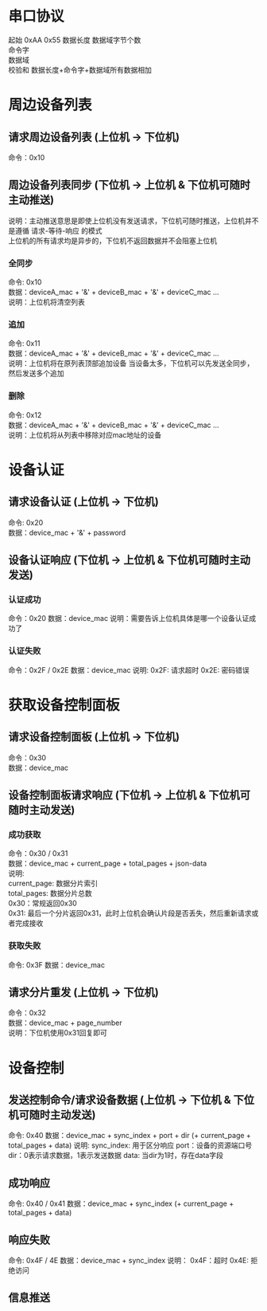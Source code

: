 # 串口协议
起始     0xAA 0x55
数据长度 数据域字节个数  
命令字  
数据域   
校验和   数据长度+命令字+数据域所有数据相加




# 周边设备列表
## 请求周边设备列表 (上位机 -> 下位机)
命令：0x10

## 周边设备列表同步 (下位机 -> 上位机 & 下位机可随时主动推送)
说明：主动推送意思是即使上位机没有发送请求，下位机可随时推送，上位机并不是遵循 请求-等待-响应 的模式  
     上位机的所有请求均是异步的，下位机不返回数据并不会阻塞上位机
### 全同步
命令: 0x10  
数据：deviceA_mac + '&' + deviceB_mac + '&' + deviceC_mac ...  
说明：上位机将清空列表

### 追加
命令: 0x11  
数据：deviceA_mac + '&' + deviceB_mac + '&' + deviceC_mac ...  
说明：上位机将在原列表顶部追加设备
      当设备太多，下位机可以先发送全同步，然后发送多个追加

### 删除
命令: 0x12  
数据：deviceA_mac + '&' + deviceB_mac + '&' + deviceC_mac ...  
说明：上位机将从列表中移除对应mac地址的设备




# 设备认证
## 请求设备认证 (上位机 -> 下位机)
命令: 0x20  
数据：device_mac + '&' + password  

## 设备认证响应 (下位机 -> 上位机 & 下位机可随时主动发送)
### 认证成功
命令：0x20
数据：device_mac
说明：需要告诉上位机具体是哪一个设备认证成功了

### 认证失败
命令：0x2F / 0x2E
数据：device_mac
说明: 
    0x2F: 请求超时
    0x2E: 密码错误




# 获取设备控制面板
## 请求设备控制面板 (上位机 -> 下位机)
命令：0x30  
数据：device_mac

## 设备控制面板请求响应 (下位机 -> 上位机 & 下位机可随时主动发送)
### 成功获取
命令：0x30 / 0x31  
数据：device_mac + current_page + total_pages + json-data  
说明:   
    current_page: 数据分片索引  
    total_pages: 数据分片总数  
    0x30：常规返回0x30  
    0x31: 最后一个分片返回0x31，此时上位机会确认片段是否丢失，然后重新请求或者完成接收

### 获取失败
命令: 0x3F
数据：device_mac

## 请求分片重发 (上位机 -> 下位机)
命令：0x32  
数据：device_mac + page_number  
说明：下位机使用0x31回复即可




# 设备控制
## 发送控制命令/请求设备数据 (上位机 -> 下位机 & 下位机可随时主动发送)
命令: 0x40
数据：device_mac + sync_index + port + dir (+ current_page + total_pages + data)
说明: 
    sync_index: 用于区分响应
    port：设备的资源端口号
    dir：0表示请求数据，1表示发送数据
    data: 当dir为1时，存在data字段

## 成功响应
命令: 0x40 / 0x41 
数据：device_mac + sync_index (+ current_page + total_pages + data)

## 响应失败
命令: 0x4F / 4E
数据：device_mac + sync_index
说明：
    0x4F：超时
    0x4E: 拒绝访问

## 信息推送